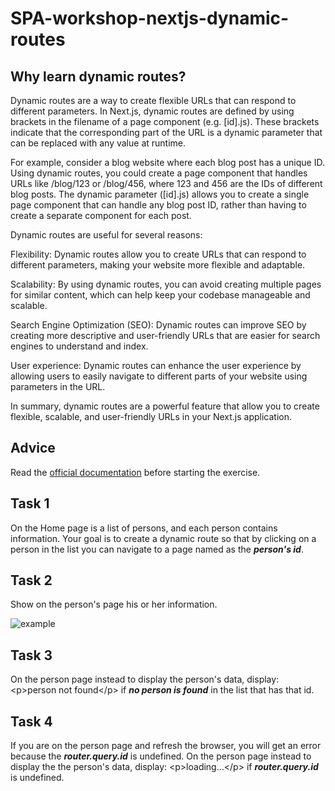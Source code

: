 # SPA-workshop-nextjs-dynamic-routes

## Why learn dynamic routes?

Dynamic routes are a way to create flexible URLs that can respond to different parameters. In Next.js, dynamic routes are defined by using brackets in the filename of a page component (e.g. [id].js). These brackets indicate that the corresponding part of the URL is a dynamic parameter that can be replaced with any value at runtime.

For example, consider a blog website where each blog post has a unique ID. Using dynamic routes, you could create a page component that handles URLs like /blog/123 or /blog/456, where 123 and 456 are the IDs of different blog posts. The dynamic parameter ([id].js) allows you to create a single page component that can handle any blog post ID, rather than having to create a separate component for each post.

Dynamic routes are useful for several reasons:

Flexibility: Dynamic routes allow you to create URLs that can respond to different parameters, making your website more flexible and adaptable.

Scalability: By using dynamic routes, you can avoid creating multiple pages for similar content, which can help keep your codebase manageable and scalable.

Search Engine Optimization (SEO): Dynamic routes can improve SEO by creating more descriptive and user-friendly URLs that are easier for search engines to understand and index.

User experience: Dynamic routes can enhance the user experience by allowing users to easily navigate to different parts of your website using parameters in the URL.

In summary, dynamic routes are a powerful feature that allow you to create flexible, scalable, and user-friendly URLs in your Next.js application.

## Advice

Read the [official documentation](https://nextjs.org/docs/routing/dynamic-routes) before starting the exercise.

## Task 1

On the Home page is a list of persons, and each person contains information.
Your goal is to create a dynamic route so that by clicking on a person in the list you can navigate to a page named as the **_person's id_**.

## Task 2

Show on the person's page his or her information.

![example](./src//assets/dynamic-route.gif)

## Task 3

On the person page instead to display the person's data, display: &lt;p&gt;person not found&lt;/p&gt; if **_no person is found_** in the list that has that id.

## Task 4

If you are on the person page and refresh the browser, you will get an error because the **_router.query.id_** is undefined.
On the person page instead to display the the person's data, display: &lt;p&gt;loading...&lt;/p&gt; if **_router.query.id_** is undefined.

